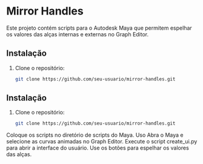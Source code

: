 # Mirror Handles

Este projeto contém scripts para o Autodesk Maya que permitem espelhar os valores das alças internas e externas no Graph Editor.

## Instalação

1. Clone o repositório:
   ```bash
   git clone https://github.com/seu-usuario/mirror-handles.git

## Instalação

1. Clone o repositório:
   ```bash
   git clone https://github.com/seu-usuario/mirror-handles.git
Coloque os scripts no diretório de scripts do Maya.
Uso
Abra o Maya e selecione as curvas animadas no Graph Editor.
Execute o script create_ui.py para abrir a interface do usuário.
Use os botões para espelhar os valores das alças.

